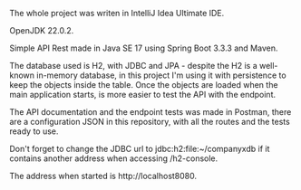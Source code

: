 The whole project was writen in IntelliJ Idea Ultimate IDE.

OpenJDK 22.0.2.

Simple API Rest made in Java SE 17 using Spring Boot 3.3.3 and Maven.

The database used is H2, with JDBC and JPA - despite the H2 is a well-known in-memory database, in this project I'm using it with persistence to keep the objects inside the table.
Once the objects are loaded when the main application starts, is more easier to test the API with the endpoint.

The API documentation and the endpoint tests was made in Postman, there are a configuration JSON in this repository, with all the routes and the tests ready to use.

Don't forget to change the JDBC url to jdbc:h2:file:~/companyxdb if it contains another address when accessing /h2-console.

The address when started is http://localhost8080.
